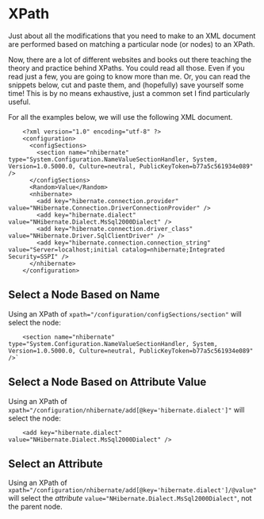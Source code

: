 # XPath #
Just about all the modifications that you need to make to an XML document are performed based on matching a particular node (or nodes) to an XPath.

Now, there are a lot of different websites and books out there teaching the theory and practice behind XPaths.  You could read all those.  Even if you read just a few, you are going to know more than me.  Or, you can read the snippets below, cut and paste them, and (hopefully) save yourself some time!  This is by no means exhaustive, just a common set I find particularly useful.

For all the examples below, we will use the following XML document.

```
	<?xml version="1.0" encoding="utf-8" ?>
	<configuration>
	  <configSections>
	    <section name="nhibernate" type="System.Configuration.NameValueSectionHandler, System, Version=1.0.5000.0, Culture=neutral, PublicKeyToken=b77a5c561934e089" />
	  </configSections>
	  <Random>Value</Random>
	  <nhibernate>
	    <add key="hibernate.connection.provider" value="NHibernate.Connection.DriverConnectionProvider" />
	    <add key="hibernate.dialect" value="NHibernate.Dialect.MsSql2000Dialect" />
	    <add key="hibernate.connection.driver_class" value="NHibernate.Driver.SqlClientDriver" />
	    <add key="hibernate.connection.connection_string" value="Server=localhost;initial catalog=nhibernate;Integrated Security=SSPI" />
	  </nhibernate>
	</configuration>
```

## Select a Node Based on Name ##
Using an XPath of `xpath="/configuration/configSections/section"` will select the node:

```
	<section name="nhibernate" type="System.Configuration.NameValueSectionHandler, System, Version=1.0.5000.0, Culture=neutral, PublicKeyToken=b77a5c561934e089" />`	
```

## Select a Node Based on Attribute Value ##
Using an XPath of `xpath="/configuration/nhibernate/add[@key='hibernate.dialect']"` will select the node:
```
	<add key="hibernate.dialect" value="NHibernate.Dialect.MsSql2000Dialect" />
```

## Select an Attribute ##
Using an XPath of `xpath="/configuration/nhibernate/add[@key='hibernate.dialect']/@value"` will select the _attribute_ `value="NHibernate.Dialect.MsSql2000Dialect"`, not the parent node.